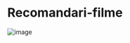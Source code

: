 # Recomandari-filme

![image](https://github.com/user-attachments/assets/9817ec3e-420d-4b68-80cf-0fa6df71f9b7)
